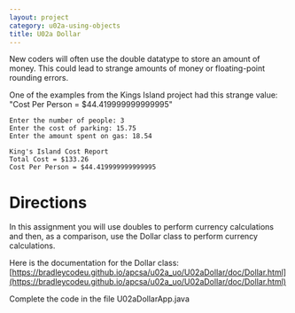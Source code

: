 ```yaml
---
layout: project
category: u02a-using-objects
title: U02a Dollar
---
```


New coders will often use the double datatype to store an amount of money. This could lead to strange amounts of money or floating-point rounding errors.

One of the examples from the Kings Island project had this strange value: "Cost Per Person = $44.419999999999995"
```
Enter the number of people: 3
Enter the cost of parking: 15.75
Enter the amount spent on gas: 18.54

King's Island Cost Report
Total Cost = $133.26
Cost Per Person = $44.419999999999995
```

# Directions

In this assignment you will use doubles to perform currency calculations and then, as a comparison, use the Dollar class to perform currency calculations.

Here is the documentation for the Dollar class: [https://bradleycodeu.github.io/apcsa/u02a_uo/U02aDollar/doc/Dollar.html](https://bradleycodeu.github.io/apcsa/u02a_uo/U02aDollar/doc/Dollar.html)

Complete the code in the file U02aDollarApp.java
